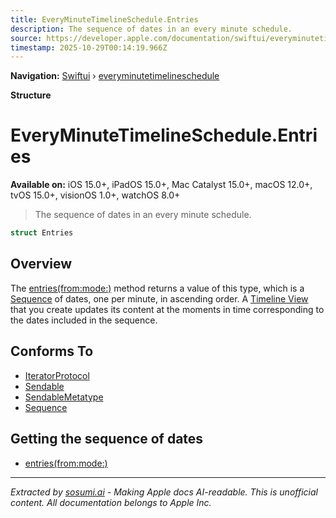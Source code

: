 ```yaml
---
title: EveryMinuteTimelineSchedule.Entries
description: The sequence of dates in an every minute schedule.
source: https://developer.apple.com/documentation/swiftui/everyminutetimelineschedule/entries
timestamp: 2025-10-29T00:14:19.966Z
---
```


**Navigation:** [Swiftui](/documentation/swiftui) › [everyminutetimelineschedule](/documentation/swiftui/everyminutetimelineschedule)

**Structure**

# EveryMinuteTimelineSchedule.Entries

**Available on:** iOS 15.0+, iPadOS 15.0+, Mac Catalyst 15.0+, macOS 12.0+, tvOS 15.0+, visionOS 1.0+, watchOS 8.0+

> The sequence of dates in an every minute schedule.

```swift
struct Entries
```

## Overview

The [entries(from:mode:)](/documentation/swiftui/everyminutetimelineschedule/entries(from:mode:)) method returns a value of this type, which is a [Sequence](/documentation/Swift/Sequence) of dates, one per minute, in ascending order. A [Timeline View](/documentation/swiftui/timelineview) that you create updates its content at the moments in time corresponding to the dates included in the sequence.

## Conforms To

- [IteratorProtocol](/documentation/Swift/IteratorProtocol)
- [Sendable](/documentation/Swift/Sendable)
- [SendableMetatype](/documentation/Swift/SendableMetatype)
- [Sequence](/documentation/Swift/Sequence)

## Getting the sequence of dates

- [entries(from:mode:)](/documentation/swiftui/everyminutetimelineschedule/entries(from:mode:))

---

*Extracted by [sosumi.ai](https://sosumi.ai) - Making Apple docs AI-readable.*
*This is unofficial content. All documentation belongs to Apple Inc.*

